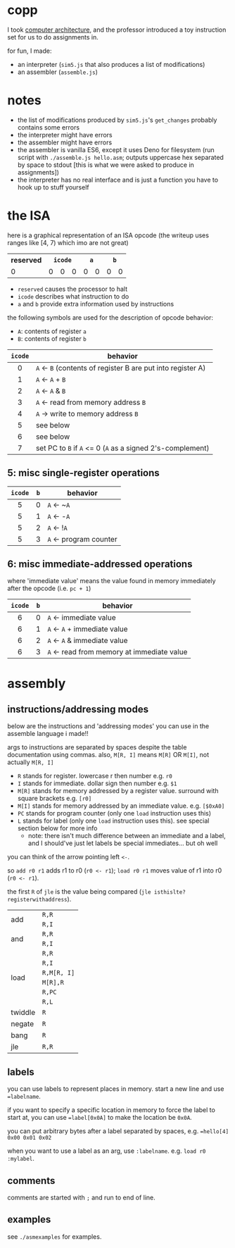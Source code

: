 # copp
I took [computer architecture](http://web.archive.org/web/20200701163551/https://www.cs.virginia.edu/luther/COA1/F2019/), and the professor introduced a toy instruction set for us to do assignments in.

for fun, I made:
- an interpreter (`sim5.js` that also produces a list of modifications)
- an assembler (`assemble.js`)

# notes
- the list of modifications produced by `sim5.js`'s `get_changes` probably contains some errors
- the interpreter might have errors
- the assembler might have errors
- the assembler is vanilla ES6, except it uses Deno for filesystem (run script with `./assemble.js hello.asm`; outputs uppercase hex separated by space to stdout [this is what we were asked to produce in assignments])
- the interpreter has no real interface and is just a function you have to hook up to stuff yourself

# the ISA
here is a graphical representation of an ISA opcode (the writeup uses ranges like [4, 7) which imo are not great)
<table>
<tr><th>reserved</th><th colspan='3'><code>icode</code></th><th colspan='2'><code>a</code></th><th colspan='2'><code>b</code></th><tr>
<tr><td>0</td><td>0</td><td>0</td><td>0</td><td>0</td><td>0</td><td>0</td><td>0</td></tr>
</table>

- `reserved` causes the processor to halt
- `icode` describes what instruction to do
- `a` and `b` provide extra information used by instructions

the following symbols are used for the description of opcode behavior:
- `A`: contents of register `a`
- `B`: contents of register `b`

| `icode` | behavior |
| :-: | - |
| 0 | `A` <- `B` (contents of register B are put into register A) |
| 1 | `A` <- `A` + `B` |
| 2 | `A` <- `A` & `B` |
| 3 | `A` <- read from memory address `B` |
| 4 | `A` -> write to memory address `B`
| 5 | see below |
| 6 | see below |
| 7 | set PC to `B` if `A` <= 0 (`A` as a signed 2's-complement)

## 5: misc single-register operations
| `icode` | `b` | behavior |
| :-: | :-: | - |
| 5 | 0 | `A` <- ~`A` |
| 5 | 1 | `A` <- -`A` |
| 5 | 2 | `A` <- !`A` |
| 5 | 3 | `A` <- program counter |

## 6: misc immediate-addressed operations
where 'immediate value' means the value found in memory immediately after the opcode (i.e. `pc + 1`)

| `icode` | `b` | behavior |
| :-: | :-: | - |
| 6 | 0 | `A` <- immediate value |
| 6 | 1 | `A` <- `A` + immediate value |
| 6 | 2 | `A` <- `A` & immediate value |
| 6 | 3 | `A` <- read from memory at immediate value |

# assembly

## instructions/addressing modes

below are the instructions and 'addressing modes' you can use in the assemble language i made!!

args to instructions are separated by spaces despite the table documentation using commas. also, `M[R, I]` means `M[R]` OR `M[I]`, not actually `M[R, I]`

- `R` stands for register. lowercase r then number e.g. `r0`
- `I` stands for immediate. dollar sign then number e.g. `$1`
- `M[R]` stands for memory addressed by a register value. surround with square brackets e.g. `[r0]`
- `M[I]` stands for memory addressed by an immediate value. e.g. `[$0xA0]`
- `PC` stands for program counter (only one `load` instruction uses this)
- `L` stands for label (only one `load` instruction uses this). see special section below for more info
	- note: there isn't much difference between an immediate and a label, and I should've just let labels be special immediates... but oh well

you can think of the arrow pointing left `<-`.

so `add r0 r1` adds r1 to r0 (`r0 <- r1`); `load r0 r1` moves value of r1 into r0 (`r0 <- r1`).

the first `R` of `jle` is the value being compared (`jle isthislte? registerwithaddress`).

<table>
<tr><td rowspan='2'>add</td><td><code>R,R</code></td></tr>
<tr><td><code>R,I</code></td></tr>
<tr><td rowspan='2'>and</td><td><code>R,R</code></td></tr>
<tr><td><code>R,I</code></td></tr>
<tr><td rowspan='6'>load</td><td><code>R,R</code></td></tr>
<tr><td><code>R,I</code></td></tr>
<tr><td><code>R,M[R, I]</code></td></tr>
<tr><td><code>M[R],R</code></td></tr>
<tr><td><code>R,PC</code></td></tr>
<tr><td><code>R,L</code></td></tr>
<tr><td>twiddle</td><td><code>R</code></td></tr>
<tr><td>negate</td><td><code>R</code></td></tr>
<tr><td>bang</td><td><code>R</code></td></tr>
<!-- !!!!!!!!!!!!! -->
<tr><td>jle</td><td><code>R,R</code></td></tr>
</table>

## labels

you can use labels to represent places in memory. start a new line and use `=labelname`.

if you want to specify a specific location in memory to force the label to start at, you can use `=label[0x0A]` to make the location be `0x0A`.

you can put arbitrary bytes after a label separated by spaces, e.g. `=hello[4] 0x00 0x01 0x02`

when you want to use a label as an arg, use `:labelname`. e.g. `load r0 :mylabel`.

## comments

comments are started with `;` and run to end of line.

## examples

see `./asmexamples` for examples.
